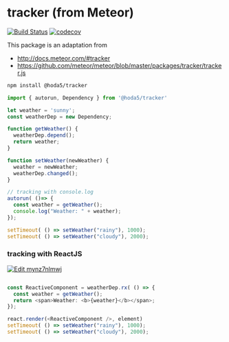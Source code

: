 # tracker (from Meteor)

[![Build Status](https://semaphoreci.com/api/v1/hoda5/tracker/branches/master/badge.svg)](https://semaphoreci.com/hoda5/tracker)
[![codecov](https://codecov.io/gh/hoda5/tracker/branch/master/graph/badge.svg)](https://codecov.io/gh/hoda5/tracker)

This package is an adaptation from 
- http://docs.meteor.com/#tracker
- https://github.com/meteor/meteor/blob/master/packages/tracker/tracker.js

```bash
npm install @hoda5/tracker
```

```typescript
import { autorun, Dependency } from '@hoda5/tracker'

let weather = 'sunny';
const weatherDep = new Dependency;

function getWeather() {
  weatherDep.depend();
  return weather;
}

function setWeather(newWeather) {
  weather = newWeather;
  weatherDep.changed();
}
```

```typescript
// tracking with console.log
autorun( ()=> {
  const weather = getWeather();
  console.log("Weather: " + weather);
});

setTimeout( () => setWeather("rainy"), 1000);
setTimeout( () => setWeather("cloudy"), 2000);
``` 

### tracking with ReactJS

[![Edit mynz7nlmwj](https://codesandbox.io/static/img/play-codesandbox.svg)](https://codesandbox.io/s/mynz7nlmwj)

```typescript

const ReactiveComponent = weatherDep.rx( () => {
  const weather = getWeather();
  return <span>Weather: <b>{weather}</b></span>;
});

react.render(<ReactiveComponent />, element)
setTimeout( () => setWeather("rainy"), 1000);
setTimeout( () => setWeather("cloudy"), 2000);

``` 
